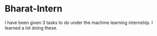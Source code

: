 # Bharat-Intern
I have been given 3 tasks to do under the machine learning internship. I learned a lot doing these.
